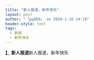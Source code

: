 ```yaml
---
title: "新人报道，新年快乐"
layout: post
author: "「pg889」 on 2020-1-16 14:18"
header-style: text
tags:
  - 新闻
  - 新年快乐
---
```


<head></head>
<body>
 <strong><span style="float:left;margin-right:5px"><font color="#333333"><font face="微软雅黑 !important"><a href="https://bbs.boniu123.cc/forum.php?mod=forumdisplay&amp;fid=70&amp;filter=typeid&amp;typeid=77" target="_blank">】</a></font></font></span></strong>
 <strong>新人报道</strong>新人报道，新年快乐
 <br> 
 <br>
</body>


